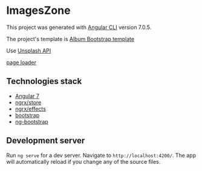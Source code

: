 # ImagesZone

This project was generated with [Angular CLI](https://github.com/angular/angular-cli) version 7.0.5.

The project's template is [Album Bootstrap template](https://getbootstrap.com/docs/4.1/examples/album/) 

Use [Unsplash API ](https://unsplash.com/documentation)  

[page loader](https://codepen.io/azouaoui-med/pen/jKZyzW)

## Technologies stack

- [Angular 7](https://github.com/angular/angular)   
- [ngrx/store](https://github.com/ngrx/store)   
- [ngrx/effects](https://github.com/ngrx/effects)   
- [bootstrap](https://github.com/twbs/bootstrap)   
- [ng-bootstrap](https://github.com/ng-bootstrap/ng-bootstrap)   


## Development server

Run `ng serve` for a dev server. Navigate to `http://localhost:4200/`. The app will automatically reload if you change any of the source files.